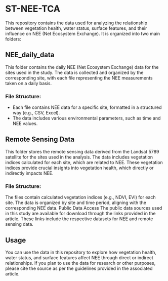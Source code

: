 # ST-NEE-TCA
This repository contains the data used for analyzing the relationship between vegetation health, water status, surface features, and their influence on NEE (Net Ecosystem Exchange). It is organized into two main folders:
## NEE_daily_data
This folder contains the daily NEE (Net Ecosystem Exchange) data for the sites used in the study. The data is collected and organized by the corresponding site, with each file representing the NEE measurements taken on a daily basis.
### File Structure:
- Each file contains NEE data for a specific site, formatted in a structured way (e.g., CSV, Excel).
- The data includes various environmental parameters, such as time and NEE values.
## Remote Sensing Data
This folder stores the remote sensing data derived from the Landsat 5789 satellite for the sites used in the analysis. The data includes vegetation indices calculated for each site, which are related to NEE. These vegetation indices provide crucial insights into vegetation health, which directly or indirectly impacts NEE.
### File Structure:
The files contain calculated vegetation indices (e.g., NDVI, EVI) for each site.
The data is organized by site and time period, aligning with the corresponding NEE data.
Public Data Access
The public data sources used in this study are available for download through the links provided in the article. These links include the respective datasets for NEE and remote sensing data.
## Usage
You can use the data in this repository to explore how vegetation health, water status, and surface features affect NEE through direct or indirect relationships. If you plan to use the data for research or other purposes, please cite the source as per the guidelines provided in the associated article.
